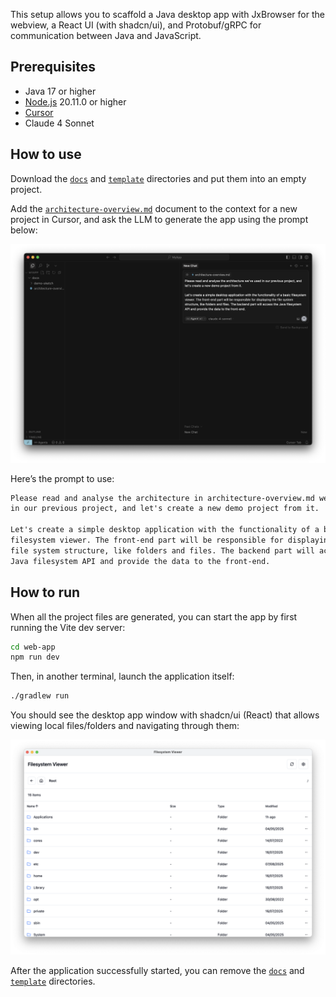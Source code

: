 This setup allows you to scaffold a Java desktop app with JxBrowser for the
webview, a React UI (with shadcn/ui), and Protobuf/gRPC for communication
between Java and JavaScript.

## Prerequisites

- Java 17 or higher
- [Node.js](https://nodejs.org/en/download) 20.11.0 or higher
- [Cursor](https://cursor.com/)
- Claude 4 Sonnet

## How to use

Download the [`docs`](docs) and [`template`](template)
directories and put them into an empty project.

Add the [`architecture-overview.md`](docs/architecture-overview.md)
document to the context for a new project in Cursor, and ask the LLM to
generate the app using the prompt below:

![Paste the prompt in Cursor](img/paste-prompt-in-cursor.png)

Here’s the prompt to use:

```markdown
Please read and analyse the architecture in architecture-overview.md we've used
in our previous project, and let's create a new demo project from it.

Let's create a simple desktop application with the functionality of a basic
filesystem viewer. The front-end part will be responsible for displaying the
file system structure, like folders and files. The backend part will access the
Java filesystem API and provide the data to the front-end.
```

## How to run

When all the project files are generated, you can start the app by first running
the Vite dev server:

```bash
cd web-app
npm run dev
```

Then, in another terminal, launch the application itself:

```bash
./gradlew run
```

You should see the desktop app window with shadcn/ui (React) that allows viewing
local files/folders and navigating through them:

![FileViewer](img/file-viewer.png)

After the application successfully started, you can remove the [`docs`](docs)
and [`template`](template) directories.

